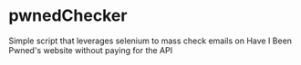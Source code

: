 # pwnedChecker
Simple script that leverages selenium to mass check emails on Have I Been Pwned's website without paying for the API
